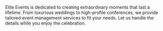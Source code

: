 Elite Events is dedicated to creating extraordinary moments that last a lifetime. From luxurious weddings to high-profile conferences, we provide tailored event management services to fit your needs. Let us handle the details while you enjoy the celebration.

